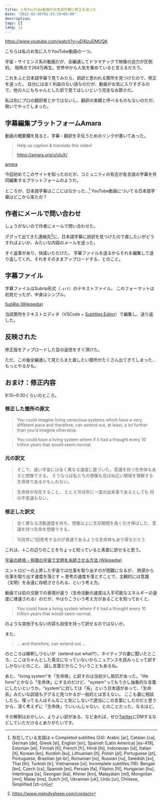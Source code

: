 ```yaml
---
title: 人気YouTube動画の日本語字幕に修正を送った
date: "2022-02-05T01:25:35+09:00"
description:
tags: []
lang: ja
---
```


https://www.youtube.com/watch?v=uD4izuDMUQA

こちらは私のお気に入りYouTube動画の一つ。

宇宙・サイエンス系の動画だが、全編通してドラマチックで映像の迫力が圧倒的。
現時点で264万再生。世界中から人気を集めていると言えるだろう。

これをふと日本語字幕で見てみたら、誤訳と思われる箇所を見つけたので、修正を送った。
自分には全く利益のない話なのだが、動画がお気に入りすぎるので、他の人にもちゃんとした訳で見てほしいという完全なお節介だ。

私は別にプロの翻訳者とかではないし、翻訳の実績と呼べるものもないのだが、勢いでやってしまった。

## 字幕編集プラットフォームAmara
動画の概要欄を見ると、字幕・翻訳を手伝うためのリンクが書いてあった。
> Help us caption & translate this video!
>
> https://amara.org/v/oIuX/

[amara](https://amara.org/)

今回初めてこのサイトを知ったのだが、コミュニティの有志が各言語の字幕を共同編集するプラットフォームのようだ。

ところが、日本語字幕はここにはなかった…[^1]
YouTube動画についてる日本語字幕はどこから来たの？

[^1]: 存在している言語は→ Completed subtitles (24): Arabic [ar], Catalan [ca], German [de], Greek [el], English [en], Spanish (Latin America) [es-419], Estonian [et], Finnish [fi], French [fr], Hindi [hi], Indonesian [id], Italian [it], Korean [ko], Kurdish [ku], Lithuanian [lt], Polish [pl], Portuguese [pt], Portuguese, Brazilian [pt-br], Romanian [ro], Russian [ru], Swedish [sv], Thai [th], Turkish [tr], Vietnamese [vi]. Incomplete subtitles (16): Bengali [bn], Czech [cs], Spanish [es], Persian [fa], Filipino [fil], Hungarian [hu], Interlingua [ia], Georgian [ka], Khmer [km], Malayalam [ml], Mongolian [mn], Malay [ms], Dutch [nl], Ukrainian [uk], Urdu [ur], Chinese, Simplified [zh-cn]

## 作者にメールで問い合わせ
しょうがないので作者にメールで問い合わせた。

ググって出てきた連絡先[^2]に、日本語字幕に誤訳を見つけたので直したいがどうすればよいか、みたいな内容のメールを送った。

すぐ返事があり、快諾いただけた。
字幕ファイルを送るからそれを編集して送り返してくれ、それをそのままアップロードする、とのこと。

## 字幕ファイル
字幕ファイルはSubrip形式（`.srt`）のテキストファイル。
このフォーマットは初見だったが、中身はシンプル。

[SubRip (Wikipedia)](https://ja.wikipedia.org/wiki/SubRip)

当該箇所をテキストエディタ（VSCode + [Subtitles Editor](https://marketplace.visualstudio.com/items?itemName=pepri.subtitles-editor)）で編集し、送り返した。

## 反映された
修正版をアップロードした旨の返信をすぐ頂けた。

ただ、この後全編通して見たらまた直したい箇所がたくさん出てきてしまった…
もっとやるかも。

## おまけ：修正内容
9:10~9:30くらいのところ。

### 修正した箇所の原文

> You could imagine living conscious systems which have a very different pace and therefore, can extend out, at least, a lot further than you'd imagine otherwise.

> You could have a living system where if it had a thought every 10 trillion years that would seem normal.

### 元の訳文

> そこで、遠い宇宙には全く異なる速度に基づいた、意識を持つ生命体もあると想像できる。
> そうならば私たちの想像も及ばぬ広い領域を理解する生命体であるかもしれない。

> 生命体が存在すること、
> たとえ10兆年に一度の出来事であるとしても
> 何の不思議もない。

### 修正した訳文

> 全く異なる活動速度を持ち、想像以上に生存期間を長く引き伸ばした、意識を持つ生命を想像できる。

> 10兆年に1回思考するのが普通であるような生命体もあり得るだろう

これは、↓この辺りのことをちょっと知っていると素直に訳せると思う。

[宇宙の終焉 - 有限の宇宙で文明を永続させる方法 (Wikipedia)](https://ja.wikipedia.org/wiki/%E5%AE%87%E5%AE%99%E3%81%AE%E7%B5%82%E7%84%89#.E6.9C.89.E9.99.90.E3.81.AE.E5.AE.87.E5.AE.99.E3.81.A7.E6.96.87.E6.98.8E.E3.82.92.E6.B0.B8.E7.B6.9A.E3.81.95.E3.81.9B.E3.82.8B.E6.96.B9.E6.B3.95)

エントロピーの上昇した宇宙では仕事を取り出すのが困難になるが、
熱源から仕事を取り出す速度を落とす = 思考の速度を落とすことで、主観的には意識（文明）を永遠に存続させられる、という考え方。

動画では前の文脈での表現が違う（生命活動の速度は入手可能なエネルギーの速度に律速される）のだが、やはりこういう考え方があることを知っておくと、
> You could have a living system where if it had a thought every 10 trillion years that would seem normal.

のような突拍子もない内容も自信を持って訳せるのではないか。

また、
> ... and therefore, can extend out ...

のところは解釈しづらいが（extend out what!?）、ネイティブの妻に聞いたところ、ここはちゃんとした英文になっていないからニュアンスを読みっとって訳すしかないとのこと。
話し言葉だからこういうこともあるね。

あと、"living system"を「生命体」と訳すのは当初少し抵抗があった。"life form"とかなら「生命体」にするのだけど、"system"ってもう少し抽象的な言葉にしたいというか。"system"に対しては「系」という日本語があって、「生命系」みたいな訳語もググると見つかるが一般的とは言えない。
ここも妻に相談したら、喋ってる人はそんなこと気にしないで適当にこの言葉にしたのだと思うから、深く考えずに「生命体」でいいんじゃない、とのことだった。なるほど。

その解釈はおかしい、よりよい訳がある、などあれば、ぜひ[Twitter](https://twitter.com/whitphx_ja)にDMするなどしていただけるとありがたいです。

[^2]: https://www.melodysheep.com/contact
